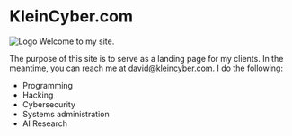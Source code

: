 # KleinCyber.com 
![Logo](https://github.com/kleincyber/kleincyber.github.io/blob/main/logo.png?raw=true)
Welcome to my site.

The purpose of this site is to serve as a landing page for my clients. In the meantime, you can reach me at david@kleincyber.com. I do the following:
- Programming
- Hacking
- Cybersecurity
- Systems administration
- AI Research



